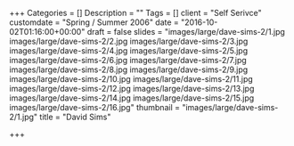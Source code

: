 +++
Categories = []
Description = ""
Tags = []
client = "Self Serivce"
customdate = "Spring / Summer 2006"
date = "2016-10-02T01:16:00+00:00"
draft = false
slides = "images/large/dave-sims-2/1.jpg images/large/dave-sims-2/2.jpg images/large/dave-sims-2/3.jpg images/large/dave-sims-2/4.jpg images/large/dave-sims-2/5.jpg images/large/dave-sims-2/6.jpg images/large/dave-sims-2/7.jpg images/large/dave-sims-2/8.jpg images/large/dave-sims-2/9.jpg images/large/dave-sims-2/10.jpg images/large/dave-sims-2/11.jpg images/large/dave-sims-2/12.jpg images/large/dave-sims-2/13.jpg images/large/dave-sims-2/14.jpg images/large/dave-sims-2/15.jpg images/large/dave-sims-2/16.jpg"
thumbnail = "images/large/dave-sims-2/1.jpg"
title = "David Sims"

+++
